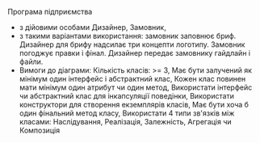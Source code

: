 Програма підприємства
- з дійовими особами Дизайнер, Замовник,
- з такими варіантами використання: замовник заповнює бриф. Дизайнер для брифу надсилає три концепти логотипу. Замовник погоджує правки і фінал. Дизайнер передає замовнику гайдлайн і файли.
- Вимоги до діаграми: Кількість класів: >= 3, Має бути залучений як мінімум один інтерфейс і абстрактний клас, Кожен клас повинен мати мінімум один атрибут чи один метод, Використати інтерфейс чи абстрактний клас для інкапсуляції поведінки, Використати конструктори для створення екземплярів класів, Має бути хоча б один фінальний метод класу, Використати 4 типи зв'язків між класами: Наслідування, Реалізація, Залежність, Агрегація чи Композиція